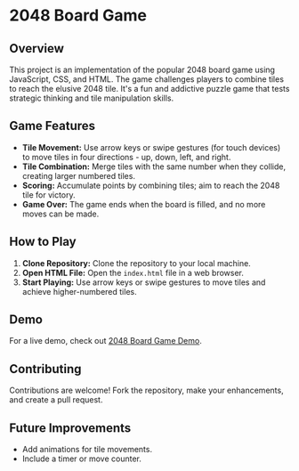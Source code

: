 # 2048 Board Game

## Overview

This project is an implementation of the popular 2048 board game using JavaScript, CSS, and HTML. The game challenges players to combine tiles to reach the elusive 2048 tile. It's a fun and addictive puzzle game that tests strategic thinking and tile manipulation skills.

## Game Features

- **Tile Movement:** Use arrow keys or swipe gestures (for touch devices) to move tiles in four directions - up, down, left, and right.
- **Tile Combination:** Merge tiles with the same number when they collide, creating larger numbered tiles.
- **Scoring:** Accumulate points by combining tiles; aim to reach the 2048 tile for victory.
- **Game Over:** The game ends when the board is filled, and no more moves can be made.

## How to Play

1. **Clone Repository:** Clone the repository to your local machine.
2. **Open HTML File:** Open the `index.html` file in a web browser.
3. **Start Playing:** Use arrow keys or swipe gestures to move tiles and achieve higher-numbered tiles.

## Demo

For a live demo, check out [2048 Board Game Demo](https://kunalpawar04.github.io/2048-game/).

## Contributing

Contributions are welcome! Fork the repository, make your enhancements, and create a pull request.

## Future Improvements

- Add animations for tile movements.
- Include a timer or move counter.
